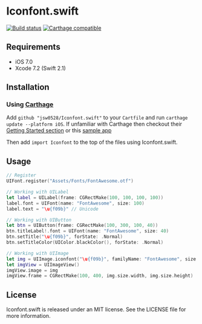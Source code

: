 # Iconfont.swift

[![Build status][ci-image]][ci-url]
[![Carthage compatible][carthage-image]][carthage-url]

[ci-image]: https://travis-ci.org/jsw0528/Iconfont.swift.svg?branch=master
[ci-url]: https://travis-ci.org/jsw0528/Iconfont.swift
[carthage-image]: https://img.shields.io/badge/Carthage-compatible-4BC51D.svg?style=flat
[carthage-url]: https://github.com/Carthage/Carthage

## Requirements

- iOS 7.0
- Xcode 7.2 (Swift 2.1)

## Installation

### Using [Carthage](https://github.com/Carthage/Carthage)

Add `github "jsw0528/Iconfont.swift"` to your `Cartfile` and run `carthage update --platform iOS`. If unfamiliar with Carthage then checkout their [Getting Started section](https://github.com/Carthage/Carthage#getting-started) or this [sample app](https://github.com/ankurp/DollarCarthageApp)

Then add `import Iconfont` to the top of the files using Iconfont.swift.

## Usage

```swift
// Register
UIFont.register("Assets/Fonts/FontAwesome.otf")

// Working with UILabel
let label = UILabel(frame: CGRectMake(100, 100, 100, 100))
label.font = UIFont(name: "FontAwesome", size: 100)
label.text = "\u{f09b}" // Unicode

// Working with UIButton
let btn = UIButton(frame: CGRectMake(100, 300, 100, 40))
btn.titleLabel!.font = UIFont(name: "FontAwesome", size: 40)
btn.setTitle("\u{f09b}", forState: .Normal)
btn.setTitleColor(UIColor.blackColor(), forState: .Normal)

// Working with UIImage
let img = UIImage.iconfont("\u{f09b}", familyName: "FontAwesome", size: 100)
let imgView = UIImageView()
imgView.image = img
imgView.frame = CGRectMake(100, 400, img.size.width, img.size.height)
```

## License

Iconfont.swift is released under an MIT license. See the LICENSE file for more information.
